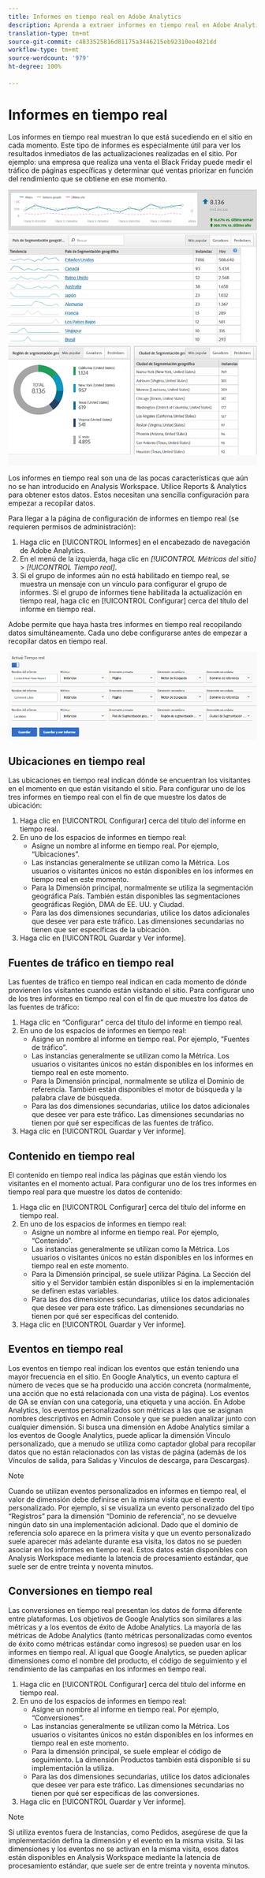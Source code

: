 ```yaml
---
title: Informes en tiempo real en Adobe Analytics
description: Aprenda a extraer informes en tiempo real en Adobe Analytics, dirigidos a usuarios que están más familiarizados con Google Analytics.
translation-type: tm+mt
source-git-commit: c4833525816d81175a3446215eb92310ee4021dd
workflow-type: tm+mt
source-wordcount: '979'
ht-degree: 100%

---
```



# Informes en tiempo real

Los informes en tiempo real muestran lo que está sucediendo en el sitio en cada momento. Este tipo de informes es especialmente útil para ver los resultados inmediatos de las actualizaciones realizadas en el sitio. Por ejemplo: una empresa que realiza una venta el Black Friday puede medir el tráfico de páginas específicas y determinar qué ventas priorizar en función del rendimiento que se obtiene en ese momento.

![Informe en tiempo real](/help/technotes/ga-to-aa/assets/realtime.png)

Los informes en tiempo real son una de las pocas características que aún no se han introducido en Analysis Workspace. Utilice Reports &amp; Analytics para obtener estos datos. Estos necesitan una sencilla configuración para empezar a recopilar datos.

Para llegar a la página de configuración de informes en tiempo real (se requieren permisos de administración):

1. Haga clic en [!UICONTROL Informes] en el encabezado de navegación de Adobe Analytics.
2. En el menú de la izquierda, haga clic en *[!UICONTROL Métricas del sitio]* > *[!UICONTROL Tiempo real]*.
3. Si el grupo de informes aún no está habilitado en tiempo real, se muestra un mensaje con un vínculo para configurar el grupo de informes. Si el grupo de informes tiene habilitada la actualización en tiempo real, haga clic en [!UICONTROL Configurar] cerca del título del informe en tiempo real.

Adobe permite que haya hasta tres informes en tiempo real recopilando datos simultáneamente. Cada uno debe configurarse antes de empezar a recopilar datos en tiempo real.

![Configuración de informes en tiempo real](/help/technotes/ga-to-aa/assets/realtime_config.png)

## Ubicaciones en tiempo real

Las ubicaciones en tiempo real indican dónde se encuentran los visitantes en el momento en que están visitando el sitio. Para configurar uno de los tres informes en tiempo real con el fin de que muestre los datos de ubicación:

1. Haga clic en [!UICONTROL Configurar] cerca del título del informe en tiempo real.
2. En uno de los espacios de informes en tiempo real:
   * Asigne un nombre al informe en tiempo real. Por ejemplo, “Ubicaciones”.
   * Las instancias generalmente se utilizan como la Métrica. Los usuarios o visitantes únicos no están disponibles en los informes en tiempo real en este momento.
   * Para la Dimensión principal, normalmente se utiliza la segmentación geográfica País. También están disponibles las segmentaciones geográficas Región, DMA de EE. UU. y Ciudad.
   * Para las dos dimensiones secundarias, utilice los datos adicionales que desee ver para este tráfico. Las dimensiones secundarias no tienen que ser específicas de la ubicación.
3. Haga clic en [!UICONTROL Guardar y Ver informe].

## Fuentes de tráfico en tiempo real

Las fuentes de tráfico en tiempo real indican en cada momento de dónde provienen los visitantes cuando están visitando el sitio. Para configurar uno de los tres informes en tiempo real con el fin de que muestre los datos de las fuentes de tráfico:

1. Haga clic en “Configurar” cerca del título del informe en tiempo real.
2. En uno de los espacios de informes en tiempo real:
   * Asigne un nombre al informe en tiempo real. Por ejemplo, “Fuentes de tráfico”.
   * Las instancias generalmente se utilizan como la Métrica. Los usuarios o visitantes únicos no están disponibles en los informes en tiempo real en este momento.
   * Para la Dimensión principal, normalmente se utiliza el Dominio de referencia. También están disponibles el motor de búsqueda y la palabra clave de búsqueda.
   * Para las dos dimensiones secundarias, utilice los datos adicionales que desee ver para este tráfico. Las dimensiones secundarias no tienen por qué ser específicas de las fuentes de tráfico.
3. Haga clic en [!UICONTROL Guardar y Ver informe].

## Contenido en tiempo real

El contenido en tiempo real indica las páginas que están viendo los visitantes en el momento actual. Para configurar uno de los tres informes en tiempo real para que muestre los datos de contenido:

1. Haga clic en [!UICONTROL Configurar] cerca del título del informe en tiempo real.
2. En uno de los espacios de informes en tiempo real:
   * Asigne un nombre al informe en tiempo real. Por ejemplo, “Contenido”.
   * Las instancias generalmente se utilizan como la Métrica. Los usuarios o visitantes únicos no están disponibles en los informes en tiempo real en este momento.
   * Para la Dimensión principal, se suele utilizar Página. La Sección del sitio y el Servidor también están disponibles si en la implementación se definen estas variables.
   * Para las dos dimensiones secundarias, utilice los datos adicionales que desee ver para este tráfico. Las dimensiones secundarias no tienen por qué ser específicas del contenido.
3. Haga clic en [!UICONTROL Guardar y Ver informe].

## Eventos en tiempo real

Los eventos en tiempo real indican los eventos que están teniendo una mayor frecuencia en el sitio. En Google Analytics, un evento captura el número de veces que se ha producido una acción concreta (normalmente, una acción que no está relacionada con una vista de página). Los eventos de GA se envían con una categoría, una etiqueta y una acción. En Adobe Analytics, los eventos personalizados son métricas a las que se asignan nombres descriptivos en Admin Console y que se pueden analizar junto con cualquier dimensión. Si busca una dimensión en Adobe Analytics similar a los eventos de Google Analytics, puede aplicar la dimensión Vínculo personalizado, que a menudo se utiliza como captador global para recopilar datos que no están relacionados con las vistas de página (además de los Vínculos de salida, para Salidas y Vínculos de descarga, para Descargas).

>[!NOTE]
>
>Cuando se utilizan eventos personalizados en informes en tiempo real, el valor de dimensión debe definirse en la misma visita que el evento personalizado. Por ejemplo, si se visualiza un evento personalizado del tipo “Registros” para la dimensión “Dominio de referencia”, no se devuelve ningún dato sin una implementación adicional. Dado que el dominio de referencia solo aparece en la primera visita y que un evento personalizado suele aparecer más adelante durante esa visita, los datos no se pueden asociar en los informes en tiempo real. Estos datos están disponibles con Analysis Workspace mediante la latencia de procesamiento estándar, que suele ser de entre treinta y noventa minutos.

## Conversiones en tiempo real

Las conversiones en tiempo real presentan los datos de forma diferente entre plataformas. Los objetivos de Google Analytics son similares a las métricas y a los eventos de éxito de Adobe Analytics. La mayoría de las métricas de Adobe Analytics (tanto métricas personalizadas como eventos de éxito como métricas estándar como ingresos) se pueden usar en los informes en tiempo real. Al igual que Google Analytics, se pueden aplicar dimensiones como el nombre del producto, el código de seguimiento y el rendimiento de las campañas en los informes en tiempo real.

1. Haga clic en [!UICONTROL Configurar] cerca del título del informe en tiempo real.
2. En uno de los espacios de informes en tiempo real:
   * Asigne un nombre al informe en tiempo real. Por ejemplo, “Conversiones”.
   * Las instancias generalmente se utilizan como la Métrica. Los usuarios o visitantes únicos no están disponibles en los informes en tiempo real en este momento.
   * Para la dimensión principal, se suele emplear el código de seguimiento. La dimensión Productos también está disponible si su implementación la utiliza.
   * Para las dos dimensiones secundarias, utilice los datos adicionales que desee ver para este tráfico. Las dimensiones secundarias no tienen por qué ser específicas de las conversiones.
3. Haga clic en [!UICONTROL Guardar y Ver informe].

>[!NOTE]
>
>Si utiliza eventos fuera de Instancias, como Pedidos, asegúrese de que la implementación defina la dimensión y el evento en la misma visita. Si las dimensiones y los eventos no se activan en la misma visita, esos datos están disponibles en Analysis Workspace mediante la latencia de procesamiento estándar, que suele ser de entre treinta y noventa minutos.
